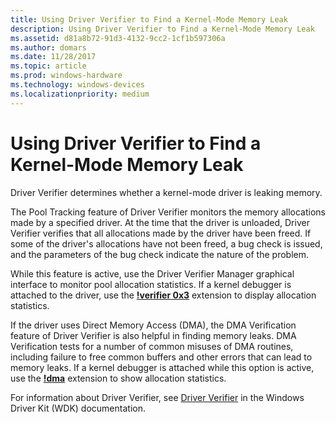 ```yaml
---
title: Using Driver Verifier to Find a Kernel-Mode Memory Leak
description: Using Driver Verifier to Find a Kernel-Mode Memory Leak
ms.assetid: d81a8b72-91d3-4132-9cc2-1cf1b597306a
ms.author: domars
ms.date: 11/28/2017
ms.topic: article
ms.prod: windows-hardware
ms.technology: windows-devices
ms.localizationpriority: medium
---
```


# Using Driver Verifier to Find a Kernel-Mode Memory Leak


Driver Verifier determines whether a kernel-mode driver is leaking memory.

The Pool Tracking feature of Driver Verifier monitors the memory allocations made by a specified driver. At the time that the driver is unloaded, Driver Verifier verifies that all allocations made by the driver have been freed. If some of the driver's allocations have not been freed, a bug check is issued, and the parameters of the bug check indicate the nature of the problem.

While this feature is active, use the Driver Verifier Manager graphical interface to monitor pool allocation statistics. If a kernel debugger is attached to the driver, use the [**!verifier 0x3**](-verifier.md) extension to display allocation statistics.

If the driver uses Direct Memory Access (DMA), the DMA Verification feature of Driver Verifier is also helpful in finding memory leaks. DMA Verification tests for a number of common misuses of DMA routines, including failure to free common buffers and other errors that can lead to memory leaks. If a kernel debugger is attached while this option is active, use the [**!dma**](-dma.md) extension to show allocation statistics.

For information about Driver Verifier, see [Driver Verifier](http://go.microsoft.com/fwlink/p/?linkid=120480) in the Windows Driver Kit (WDK) documentation.

 

 






